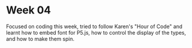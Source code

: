 # Week 04

Focused on coding this week, tried to follow Karen's "Hour of Code" and learnt how to embed font for P5.js, how to control the display of the types, and how to make them spin.